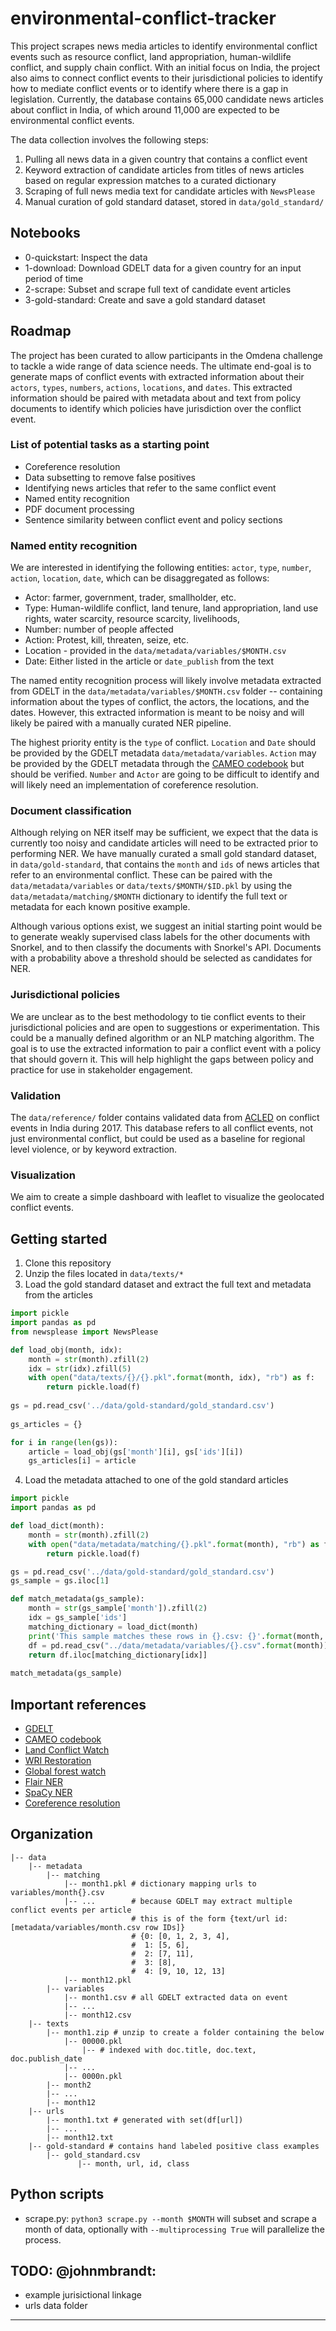 environmental-conflict-tracker
==============================

This project scrapes news media articles to identify environmental conflict events such as resource conflict, land appropriation, human-wildlife conflict, and supply chain conflict. With an initial focus on India, the project also aims to connect conflict events to their jurisdictional policies to identify how to mediate conflict events or to identify where there is a gap in legislation. Currently, the database contains 65,000 candidate news articles about conflict in India, of which around 11,000 are expected to be environmental conflict events.

The data collection involves the following steps:

1.  Pulling all news data in a given country that contains a conflict event
2.  Keyword extraction of candidate articles from titles of news articles based on regular expression matches to a curated dictionary
3.  Scraping of full news media text for candidate articles with `NewsPlease`
4.  Manual curation of gold standard dataset, stored in `data/gold_standard/`

## Notebooks

*  0-quickstart: Inspect the data
*  1-download: Download GDELT data for a given country for an input period of time
*  2-scrape: Subset and scrape full text of candidate event articles
*  3-gold-standard: Create and save a gold standard dataset

## Roadmap

The project has been curated to allow participants in the Omdena challenge to tackle a wide range of data science needs. The ultimate end-goal is to generate maps of conflict events with extracted information about their `actors`, `types`, `numbers`, `actions`, `locations`, and `dates`. This extracted information should be paired with metadata about and text from policy documents to identify which policies have jurisdiction over the conflict event.

### List of potential tasks as a starting point

*  Coreference resolution
*  Data subsetting to remove false positives
*  Identifying news articles that refer to the same conflict event
*  Named entity recognition
*  PDF document processing
*  Sentence similarity between conflict event and policy sections

### Named entity recognition

We are interested in identifying the following entities: `actor`, `type`, `number`, `action`, `location`, `date`, which can be disaggregated as follows:

*  Actor: farmer, government, trader, smallholder, etc.
*  Type: Human-wildlife conflict, land tenure, land appropriation, land use rights, water scarcity, resource scarcity, livelihoods, 
*  Number: number of people affected
*  Action: Protest, kill, threaten, seize, etc.
*  Location - provided in the `data/metadata/variables/$MONTH.csv`
*  Date: Either listed in the article or `date_publish` from the text

The named entity recognition process will likely involve metadata extracted from GDELT in the `data/metadata/variables/$MONTH.csv` folder -- containing information about the types of conflict, the actors, the locations, and the dates. However, this extracted information is meant to be noisy and will likely be paired with a manually curated NER pipeline.

The highest priority entity is the `type` of conflict. `Location` and `Date` should be provided by the GDELT metadata `data/metadata/variables`. `Action` may be provided by the GDELT metadata through the [CAMEO codebook](http://data.gdeltproject.org/documentation/CAMEO.Manual.1.1b3.pdf) but should be verified. `Number` and `Actor` are going to be difficult to identify and will likely need an implementation of coreference resolution.

### Document classification

Although relying on NER itself may be sufficient, we expect that the data is currently too noisy and candidate articles will need to be extracted prior to performing NER. We have manually curated a small gold standard dataset, in `data/gold-standard`, that contains the `month` and `ids` of news articles that refer to an environmental conflict. These can be paired with the `data/metadata/variables` or `data/texts/$MONTH/$ID.pkl` by using the `data/metadata/matching/$MONTH` dictionary to identify the full text or metadata for each known positive example.

Although various options exist, we suggest an initial starting point would be to generate weakly supervised class labels for the other documents with Snorkel, and to then classify the documents with Snorkel's API. Documents with a probability above a threshold should be selected as candidates for NER.

### Jurisdictional policies

We are unclear as to the best methodology to tie conflict events to their jurisdictional policies and are open to suggestions or experimentation. This could be a manually defined algorithm or an NLP matching algorithm. The goal is to use the extracted information to pair a conflict event with a policy that should govern it. This will help highlight the gaps between policy and practice for use in stakeholder engagement.

### Validation

The `data/reference/` folder contains validated data from [ACLED](https://www.acleddata.com) on conflict events in India during 2017. This database refers to all conflict events, not just environmental conflict, but could be used as a baseline for regional level violence, or by keyword extraction.

### Visualization

We aim to create a simple dashboard with leaflet to visualize the geolocated conflict events.

## Getting started

1. Clone this repository
2. Unzip the files located in `data/texts/*`
3. Load the gold standard dataset and extract the full text and metadata from the articles

```python
import pickle
import pandas as pd
from newsplease import NewsPlease

def load_obj(month, idx):
    month = str(month).zfill(2)
    idx = str(idx).zfill(5)
    with open("data/texts/{}/{}.pkl".format(month, idx), "rb") as f:
        return pickle.load(f)
        
gs = pd.read_csv('../data/gold-standard/gold_standard.csv')
    
gs_articles = {}

for i in range(len(gs)):
    article = load_obj(gs['month'][i], gs['ids'][i])
    gs_articles[i] = article
```

4. Load the metadata attached to one of the gold standard articles

```python
import pickle
import pandas as pd

def load_dict(month):
    month = str(month).zfill(2)
    with open("data/metadata/matching/{}.pkl".format(month), "rb") as f:
        return pickle.load(f)

gs = pd.read_csv('../data/gold-standard/gold_standard.csv')
gs_sample = gs.iloc[1]

def match_metadata(gs_sample):
    month = str(gs_sample['month']).zfill(2)
    idx = gs_sample['ids']
    matching_dictionary = load_dict(month)
    print('This sample matches these rows in {}.csv: {}'.format(month, matching_dictionary[idx]))
    df = pd.read_csv("../data/metadata/variables/{}.csv".format(month))
    return df.iloc[matching_dictionary[idx]]
    
match_metadata(gs_sample)
```

## Important references
*  [GDELT](https://www.gdeltproject.org)
*  [CAMEO codebook](http://data.gdeltproject.org/documentation/CAMEO.Manual.1.1b3.pdf)
*  [Land Conflict Watch](https://www.landconflictwatch.org)
*  [WRI Restoration](https://www.wri.org/our-work/project/global-restoration-initiative)
*  [Global forest watch](https://www.globalforestwatch.org)
*  [Flair NER](https://github.com/zalandoresearch/flair)
*  [SpaCy NER](https://spacy.io/api/entityrecognizer/)
*  [Coreference resolution](https://medium.com/huggingface/state-of-the-art-neural-coreference-resolution-for-chatbots-3302365dcf30)

## Organization

    |-- data
        |-- metadata
            |-- matching
                |-- month1.pkl # dictionary mapping urls to variables/month{}.csv
                |-- ...        # because GDELT may extract multiple conflict events per article
                               # this is of the form {text/url id: [metadata/variables/month.csv row IDs]}
                               # {0: [0, 1, 2, 3, 4],
                               #  1: [5, 6],
                               #  2: [7, 11],
                               #  3: [8],
                               #  4: [9, 10, 12, 13]
                |-- month12.pkl
            |-- variables
                |-- month1.csv # all GDELT extracted data on event
                |-- ...
                |-- month12.csv
        |-- texts
            |-- month1.zip # unzip to create a folder containing the below
                |-- 00000.pkl
                    |-- # indexed with doc.title, doc.text, doc.publish_date
                |-- ...
                |-- 0000n.pkl
            |-- month2
            |-- ...
            |-- month12
        |-- urls
            |-- month1.txt # generated with set(df[url])
            |-- ...
            |-- month12.txt
        |-- gold-standard # contains hand labeled positive class examples
            |-- gold_standard.csv
                   |-- month, url, id, class

## Python scripts

*  scrape.py: `python3 scrape.py --month $MONTH` will subset and scrape a month of data, optionally with `--multiprocessing True` will parallelize the process.

## **TODO**: @johnmbrandt: 
*  example jurisictional linkage
*  urls data folder
--------
